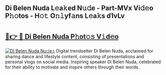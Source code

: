 ## Di Belen Nuda L𝚎a𝚔ed N𝚞𝚍e - Part-MVx Vi𝚍𝚎o P𝚑𝚘tos - H𝚘𝚝 O𝚗𝚕yf𝚊ns L𝚎a𝚔s d1vLv

# <h2><a href="http://kf4104.oniu.top/?m=Di+Belen+Nuda">🔗👉 🔴 Di Belen Nuda P𝚑ot𝚘𝚜 V𝚒d𝚎o</a></h2>

[![Di Belen Nuda Nu𝚍e𝚜](https://i.imgur.com/0qMVB7G.gif)](http://kf4104.oniu.top/?m=Di+Belen+Nuda)
Digital trendsetter Di Belen Nuda, acclaimed for sharing dance and lifestyle content, consisting of presentations and personal vlogs on social media. Inspiring speaker Di Belen Nuda, celebrated for their ability to motivate and inspire others through their words.  
